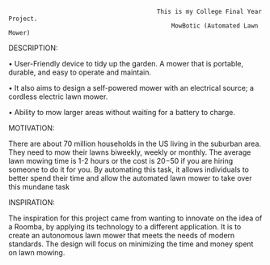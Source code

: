                                              This is my College Final Year Project.
                                                 MowBotic (Automated Lawn Mower)

DESCRIPTION:

• User-Friendly device to tidy up the garden. A mower that is portable, durable, and easy to operate and maintain.

• It also aims to design a self-powered mower with an electrical source; a cordless electric lawn mower.

• Ability to mow larger areas without waiting for a battery to charge.

MOTIVATION:

There are about 70 million households in the US living in the suburban area. They need to mow their lawns biweekly, weekly or monthly. The average lawn mowing time is 1-2 hours or the cost is $20-$50 if you are hiring someone to do it for you. By automating this task, it allows individuals to better spend their time and allow the automated lawn mower to take over this mundane task

INSPIRATION:

The inspiration for this project came from wanting to innovate on the idea of a Roomba, by applying its technology to a different application. It is to create an autonomous lawn mower that meets the needs of modern standards. The design will focus on minimizing the time and money spent on lawn mowing.



